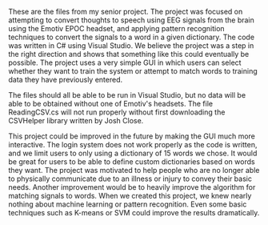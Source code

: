 These are the files from my senior project. The project was focused on attempting to convert thoughts to speech using EEG signals from the brain using the Emotiv EPOC headset, and applying pattern recognition techniques to convert the signals to a word in a given dictionary. The code was written in C# using Visual Studio. We believe the project was a step in the right direction and shows that something like this could eventually be possible. The project uses a very simple GUI in which users can select whether they want to train the system or attempt to match words to training data they have previously entered.

The files should all be able to be run in Visual Studio, but no data will be able to be obtained without one of Emotiv's headsets. The file ReadingCSV.cs will not run properly without first downloading the CSVHelper library written by Josh Close.

This project could be improved in the future by making the GUI much more interactive. The login system does not work properly as the code is written, and we limit users to only using a dictionary of 15 words we chose. It would be great for users to be able to define custom dictionaries based on words they want. The project was motivated to help people who are no longer able to physically communicate due to an illness or injury to convey their basic needs. Another improvement would be to heavily improve the algorithm for matching signals to words. When we created this project, we knew nearly nothing about machine learning or pattern recognition. Even some basic techniques such as K-means or SVM could improve the results dramatically.
